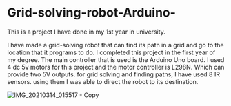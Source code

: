 # Grid-solving-robot-Arduino-
This is a project I have done in my 1st year in university.


I have made a grid-solving robot that can find its path in a grid and go to the location that it programs to do. I completed this project in the first year of my degree. The main controller that is used is the Arduino Uno board.  I used 4 dc 5v motors for this project and the motor controller is  L298N. Which can provide two 5V outputs. for grid solving and finding paths, I have used 8 IR sensors. using them I was able to  direct the robot to its destination.

![IMG_20210314_015517 - Copy](https://github.com/MalakaSupun/Grid-solving-robot-Arduino-/assets/71941117/87051945-9ff7-4d2e-977c-bda6a913b21f)
